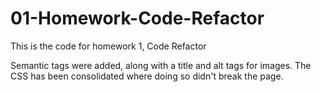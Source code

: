# 01-Homework-Code-Refactor
This is the code for homework 1, Code Refactor

Semantic tags were added, along with a title and alt tags for images. The CSS has been consolidated where doing so didn't break the page.